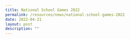 ```yaml
---
title: National School Games 2022
permalink: /resources/news/national-school-games-2022
date: 2022-04-21
layout: post
description: ""
---
```

